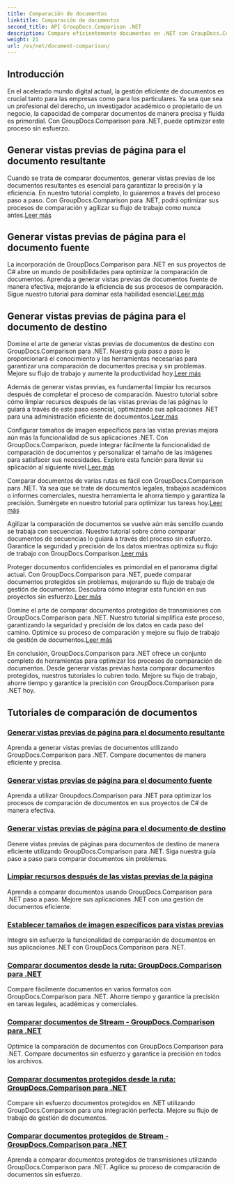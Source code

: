 ```yaml
---
title: Comparación de documentos
linktitle: Comparación de documentos
second_title: API GroupDocs.Comparison .NET
description: Compare eficientemente documentos en .NET con GroupDocs.Comparison. Optimice la gestión de documentos, mejore el flujo de trabajo y garantice la precisión. ¡Aprende más!
weight: 21
url: /es/net/document-comparison/
---
```

## Introducción

En el acelerado mundo digital actual, la gestión eficiente de documentos es crucial tanto para las empresas como para los particulares. Ya sea que sea un profesional del derecho, un investigador académico o propietario de un negocio, la capacidad de comparar documentos de manera precisa y fluida es primordial. Con GroupDocs.Comparison para .NET, puede optimizar este proceso sin esfuerzo.

## Generar vistas previas de página para el documento resultante

 Cuando se trata de comparar documentos, generar vistas previas de los documentos resultantes es esencial para garantizar la precisión y la eficiencia. En nuestro tutorial completo, lo guiaremos a través del proceso paso a paso. Con GroupDocs.Comparison para .NET, podrá optimizar sus procesos de comparación y agilizar su flujo de trabajo como nunca antes.[Leer más](./generate-page-previews-resultant-document/)

## Generar vistas previas de página para el documento fuente

La incorporación de GroupDocs.Comparison para .NET en sus proyectos de C# abre un mundo de posibilidades para optimizar la comparación de documentos. Aprenda a generar vistas previas de documentos fuente de manera efectiva, mejorando la eficiencia de sus procesos de comparación. Sigue nuestro tutorial para dominar esta habilidad esencial.[Leer más](./generate-page-previews-source-document/)

## Generar vistas previas de página para el documento de destino

 Domine el arte de generar vistas previas de documentos de destino con GroupDocs.Comparison para .NET. Nuestra guía paso a paso le proporcionará el conocimiento y las herramientas necesarias para garantizar una comparación de documentos precisa y sin problemas. Mejore su flujo de trabajo y aumente la productividad hoy.[Leer más](./generate-page-previews-target-document/)

 Además de generar vistas previas, es fundamental limpiar los recursos después de completar el proceso de comparación. Nuestro tutorial sobre cómo limpiar recursos después de las vistas previas de las páginas lo guiará a través de este paso esencial, optimizando sus aplicaciones .NET para una administración eficiente de documentos.[Leer más](./clean-resources-after-page-previews/)

Configurar tamaños de imagen específicos para las vistas previas mejora aún más la funcionalidad de sus aplicaciones .NET. Con GroupDocs.Comparison, puede integrar fácilmente la funcionalidad de comparación de documentos y personalizar el tamaño de las imágenes para satisfacer sus necesidades. Explore esta función para llevar su aplicación al siguiente nivel.[Leer más](./set-specific-image-sizes-for-previews/)

 Comparar documentos de varias rutas es fácil con GroupDocs.Comparison para .NET. Ya sea que se trate de documentos legales, trabajos académicos o informes comerciales, nuestra herramienta le ahorra tiempo y garantiza la precisión. Sumérgete en nuestro tutorial para optimizar tus tareas hoy.[Leer más](./compare-documents-from-path/)

 Agilizar la comparación de documentos se vuelve aún más sencillo cuando se trabaja con secuencias. Nuestro tutorial sobre cómo comparar documentos de secuencias lo guiará a través del proceso sin esfuerzo. Garantice la seguridad y precisión de los datos mientras optimiza su flujo de trabajo con GroupDocs.Comparison.[Leer más](./compare-documents-from-stream/)

Proteger documentos confidenciales es primordial en el panorama digital actual. Con GroupDocs.Comparison para .NET, puede comparar documentos protegidos sin problemas, mejorando su flujo de trabajo de gestión de documentos. Descubra cómo integrar esta función en sus proyectos sin esfuerzo.[Leer más](./compare-protected-documents-from-path/)

 Domine el arte de comparar documentos protegidos de transmisiones con GroupDocs.Comparison para .NET. Nuestro tutorial simplifica este proceso, garantizando la seguridad y precisión de los datos en cada paso del camino. Optimice su proceso de comparación y mejore su flujo de trabajo de gestión de documentos.[Leer más](./compare-protected-documents-from-stream/)

En conclusión, GroupDocs.Comparison para .NET ofrece un conjunto completo de herramientas para optimizar los procesos de comparación de documentos. Desde generar vistas previas hasta comparar documentos protegidos, nuestros tutoriales lo cubren todo. Mejore su flujo de trabajo, ahorre tiempo y garantice la precisión con GroupDocs.Comparison para .NET hoy.
## Tutoriales de comparación de documentos
### [Generar vistas previas de página para el documento resultante](./generate-page-previews-resultant-document/)
Aprenda a generar vistas previas de documentos utilizando GroupDocs.Comparison para .NET. Compare documentos de manera eficiente y precisa.
### [Generar vistas previas de página para el documento fuente](./generate-page-previews-source-document/)
Aprenda a utilizar Groupdocs.Comparison para .NET para optimizar los procesos de comparación de documentos en sus proyectos de C# de manera efectiva.
### [Generar vistas previas de página para el documento de destino](./generate-page-previews-target-document/)
Genere vistas previas de páginas para documentos de destino de manera eficiente utilizando GroupDocs.Comparison para .NET. Siga nuestra guía paso a paso para comparar documentos sin problemas.
### [Limpiar recursos después de las vistas previas de la página](./clean-resources-after-page-previews/)
Aprenda a comparar documentos usando GroupDocs.Comparison para .NET paso a paso. Mejore sus aplicaciones .NET con una gestión de documentos eficiente.
### [Establecer tamaños de imagen específicos para vistas previas](./set-specific-image-sizes-for-previews/)
Integre sin esfuerzo la funcionalidad de comparación de documentos en sus aplicaciones .NET con GroupDocs.Comparison para .NET.
### [Comparar documentos desde la ruta: GroupDocs.Comparison para .NET](./compare-documents-from-path/)
Compare fácilmente documentos en varios formatos con GroupDocs.Comparison para .NET. Ahorre tiempo y garantice la precisión en tareas legales, académicas y comerciales.
### [Comparar documentos de Stream - GroupDocs.Comparison para .NET](./compare-documents-from-stream/)
Optimice la comparación de documentos con GroupDocs.Comparison para .NET. Compare documentos sin esfuerzo y garantice la precisión en todos los archivos.
### [Comparar documentos protegidos desde la ruta: GroupDocs.Comparison para .NET](./compare-protected-documents-from-path/)
Compare sin esfuerzo documentos protegidos en .NET utilizando GroupDocs.Comparison para una integración perfecta. Mejore su flujo de trabajo de gestión de documentos.
### [Comparar documentos protegidos de Stream - GroupDocs.Comparison para .NET](./compare-protected-documents-from-stream/)
Aprenda a comparar documentos protegidos de transmisiones utilizando GroupDocs.Comparison para .NET. Agilice su proceso de comparación de documentos sin esfuerzo.
